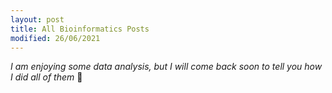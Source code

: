 ```yaml
---
layout: post
title: All Bioinformatics Posts
modified: 26/06/2021
---
```


*I am enjoying some data analysis, but I will come back soon to tell you how I did all of them* &#x1F469;



